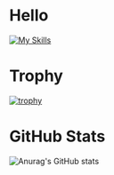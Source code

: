 # Hello
[![My Skills](https://skillicons.dev/icons?i=js,html,css,ts,cpp,ae,blender)](https://skillicons.dev)

# Trophy
[![trophy](https://github-profile-trophy.vercel.app/?username=ryo-ma)](https://github.com/ryo-ma/github-profile-trophy)

# GitHub Stats
![Anurag's GitHub stats](https://github-readme-stats.vercel.app/api?username=anuraghazra&show_icons=true&theme=transparent)
